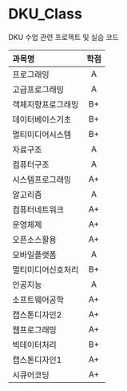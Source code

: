 # DKU_Class
DKU 수업 관련 프로젝트 및 실습 코드

|과목명|학점|
|:---------|:--------:|
|프로그래밍|A|
|고급프로그래밍|A|
|객체지향프로그래밍|B+|
|데이터베이스기초|B+|
|멀티미디어시스템|B+|
|자료구조|A|
|컴퓨터구조|A|
|시스템프로그래밍|A+|
|알고리즘|A|
|컴퓨터네트워크|A+|
|운영체제|A+|
|오픈소스활용|A+|
|모바일플랫폼|A|
|멀티미디어신호처리|B+|
|인공지능|A|
|소프트웨어공학|A+|
|캡스톤디자인2|A+|
|웹프로그래밍|A+|
|빅데이터처리|B+|
|캡스톤디자인1|A+|
|시큐어코딩|A+|


